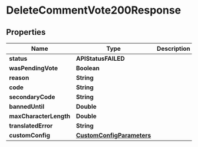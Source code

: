 

# DeleteCommentVote200Response


## Properties

| Name | Type | Description | Notes |
|------------ | ------------- | ------------- | -------------|
|**status** | **APIStatusFAILED** |  |  |
|**wasPendingVote** | **Boolean** |  |  [optional] |
|**reason** | **String** |  |  |
|**code** | **String** |  |  |
|**secondaryCode** | **String** |  |  [optional] |
|**bannedUntil** | **Double** |  |  [optional] |
|**maxCharacterLength** | **Double** |  |  [optional] |
|**translatedError** | **String** |  |  [optional] |
|**customConfig** | [**CustomConfigParameters**](CustomConfigParameters.md) |  |  [optional] |



